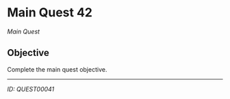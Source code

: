 # Main Quest 42

*Main Quest*

## Objective
Complete the main quest objective.

---
*ID: QUEST00041*